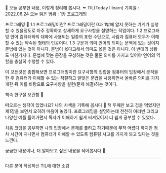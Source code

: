 📕 오늘 공부한 내용, 이렇게 정리해 봅시다. ✒
TIL(Today I learn) 기록일 : 2022.06.24
오늘 읽은 범위 : 1장 프로그래밍

프로그래밍 📑
1.1 프로그래밍이란?
	프로그래밍이란 0과 1밖에 알지 못하는 기계가 실행할 수 있을정도로
	아주 정확하고 상세하게 요구사항을 설명하는 작업이다.
1.2 프로그래밍 언어 컴퓨터와의 대화에 사용되는 일종의 표현 수단으로, 사람과 컴퓨터 모두가 이해할 수 있는 약속된 형태의 인공어다.
1.3 구문과 의미 언어의 의미는 문맥에 있는 것이지 문법에 있는 것이 아니다.
	문법이 옳다고해서 의미도 옳은 것은 아니다.
	이 반대의 상황도 마찬가지다.
	문법에 맞는 문장을 구성하는 것은 물론 의미를 가지고 있어야 언어의 역할을 충실히 수행할 수 있다.

이 모든것은 종합해보면 프로그래밍이란 요구사항의 집합을 컴퓨터의 입장에서 분석을 한 후 컴퓨터가 이해할 수 있는 적절하고 알맞은 문법을 사용하면서 올바른 의미를 가지게한 뒤 이를 바탕으로 요구사항을 실현(문제 해결)하는 것이다.  


책속 한구절 보관함 📖


떠오르는 생각이 있었나요? 나의 사색을 기록해 봅시다 💭
책 두께만 보고 겁을 먹었지만 제1장을 보면서 오히려 마음이 놓였다. 
프로그래밍을 설명하는데 천천히 여러번 그리고 다양한 예를 들어가면서 독자가 이해하기 쉽게 써져있어서 더 쉽게 공부할 수 있었다. 

처음 코딩을 공부하면 나의 입장에서 문제를 풀려고 하기때문에 무척 어렵다
하지만 점차 시간이 지나면서 컴퓨터가 이해할 수 있도록  컴퓨팅 사고를 가지게 되고 있다는 것을 느낀다. 




궁금한 내용이나, 더 알아보고 싶은 내용을 적어봅시다 🤔

-------------------------------------------------------


다른 분이 작성하신 TIL에 대한 소감

